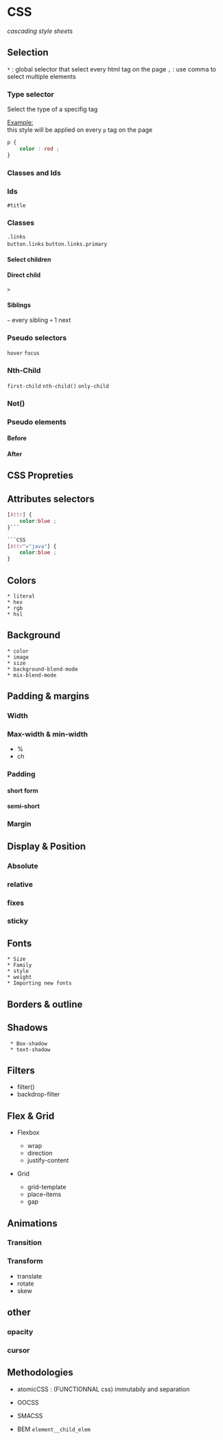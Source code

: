 # CSS 
*cascading style sheets*

## Selection
`*` : global selector that select every html tag on the page
`,` : use comma to select multiple elements
### Type selector
Select the type of a specifig tag  

<ins>Example:</ins>  
this style will be applied on every `p` tag on the page  
```css 
p {
	color : red ; 
}
```

### Classes and Ids
### Ids
`#title`
### Classes

`.links`  
`button.links`
`button.links.primary`

#### Select children 

#### Direct child
`>`
#### Siblings
`~` every sibling
`+` 1 next 
### Pseudo selectors
`hover`
`focus`
### Nth-Child
`first-child`
`nth-child()`
`only-child`
### Not()

### Pseudo elements
#### Before
#### After


##  CSS Propreties

## Attributes selectors

```CSS
[Attr] {
	color:blue ; 
}```

```CSS
[Attr^="java"] {
	color:blue ; 
}
```

## Colors
	* literal 
	* hex
	* rgb
	* hsl
## Background
	* color
	* image
	* size
	* background-blend-mode
	* mix-blend-mode

##  Padding & margins
### Width
###  Max-width & min-width
* %
* ch
### Padding
#### short form

#### semi-short

### Margin

## Display & Position
### Absolute
### relative
### fixes
### sticky

## Fonts
	* Size
	* Family
	* style
	* weight
	* Importing new fonts

## Borders & outline

## Shadows
	 * Box-shadow
	 * text-shadow

## Filters
* filter()
* backdrop-filter 


## Flex & Grid
* Flexbox
	* wrap 
	* direction
	* justify-content

* Grid
	* grid-template
	* place-items 
	* gap 

## Animations
### Transition
### Transform
* translate 
* rotate
* skew 
## other 
### opacity
### cursor

## Methodologies 
* atomicCSS : (FUNCTIONNAL css)
immutabily and separation

* OOCSS

* SMACSS

* BEM 
`element__child_elem`
